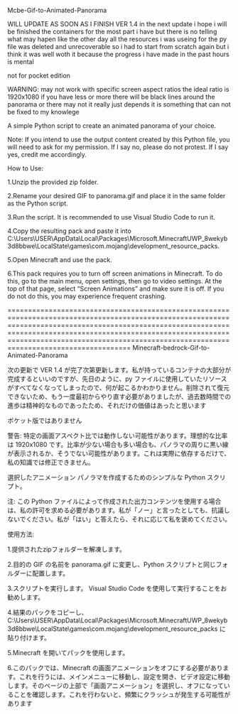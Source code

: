 Mcbe-Gif-to-Animated-Panorama


WILL UPDATE AS SOON AS I FINISH VER 1.4 in the next update i hope i will be finished the containers for the most part i have but there is no telling what may hapen like the other day all the resources i was useing for the py file was deleted and unrecoverable so i had to start from scratch again but i think it was well woth it because the progress i have made in the past hours is mental

not for pocket edition

WARNING: may not work with specific screen aspect ratios the ideal ratio is 1920x1080 if you have less or more there will be black lines around the panorama or there may not it really just depends it is something that can not be fixed to my knowlege 


A simple Python script to create an animated panorama of your choice.


Note: If you intend to use the output content created by this Python file, you will need to ask for my permission. If I say no, please do not protest. If I say yes, credit me accordingly.



How to Use:



1.Unzip the provided zip folder.




2.Rename your desired GIF to panorama.gif and place it in the same folder as the Python script.




3.Run the script. It is recommended to use Visual Studio Code to run it.




4.Copy the resulting pack and paste it into C:\Users\USER\AppData\Local\Packages\Microsoft.MinecraftUWP_8wekyb3d8bbwe\LocalState\games\com.mojang\development_resource_packs.





5.Open Minecraft and use the pack.




6.This pack requires you to turn off screen animations in Minecraft. To do this, go to the main menu, open settings, then go to video settings. At the top of that page, select “Screen Animations” and make sure it is off. If you do not do this, you may experience frequent crashing.


============================================================================================================================================================================================================================================================================================================
Minecraft-bedrock-Gif-to-Animated-Panorama

次の更新で VER 1.4 が完了次第更新します。私が持っているコンテナの大部分が完成するといいのですが、先日のように、py ファイルに使用していたリソースがすべてなくなってしまったので、何が起こるかわかりません。削除されて復元できないため、もう一度最初からやり直す必要がありましたが、過去数時間での進歩は精神的なものであったため、それだけの価値はあったと思います

ポケット版ではありません

警告: 特定の画面アスペクト比では動作しない可能性があります。理想的な比率は 1920x1080 です。比率が少ない場合も多い場合も、パノラマの周りに黒い線が表示されるか、そうでない可能性があります。これは実際に依存するだけで、私の知識では修正できません。

選択したアニメーション パノラマを作成するためのシンプルな Python スクリプト。

注: この Python ファイルによって作成された出力コンテンツを使用する場合は、私の許可を求める必要があります。私が「ノー」と言ったとしても、抗議しないでください。私が「はい」と答えたら、それに応じて私を褒めてください。

使用方法:

1.提供されたzipフォルダーを解凍します。

2.目的の GIF の名前を panorama.gif に変更し、Python スクリプトと同じフォルダーに配置します。

3.スクリプトを実行します。 Visual Studio Code を使用して実行することをお勧めします。

4.結果のパックをコピーし、C:\Users\USER\AppData\Local\Packages\Microsoft.MinecraftUWP_8wekyb3d8bbwe\LocalState\games\com.mojang\development_resource_packs に貼り付けます。

5.Minecraft を開いてパックを使用します。

6.このパックでは、Minecraft の画面アニメーションをオフにする必要があります。これを行うには、メインメニューに移動し、設定を開き、ビデオ設定に移動します。そのページの上部で「画面アニメーション」を選択し、オフになっていることを確認します。これを行わないと、頻繁にクラッシュが発生する可能性があります





